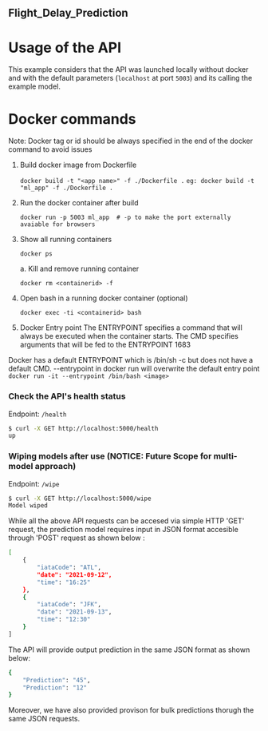 ## Flight_Delay_Prediction

# Usage of the API  

This example considers that the API was launched locally without docker and 
with the default parameters (`localhost` at port `5003`) and its calling 
the example model.

# Docker commands 
Note: Docker tag or id should be always specified in the end of the docker command to avoid issues
1. Build docker image from Dockerfile

    ```docker build -t "<app name>" -f ./Dockerfile .```
    ```eg: docker build -t "ml_app" -f ./Dockerfile .```

2. Run the docker container after build

    ```docker run -p 5003 ml_app  # -p to make the port externally avaiable for browsers```

3. Show all running containers
    
    ```docker ps```

    a. Kill and remove running container
    
     ```docker rm <containerid> -f ```

4. Open bash in a running docker container (optional)

    ```docker exec -ti <containerid> bash```
5. Docker Entry point
The ENTRYPOINT specifies a command that will always be executed when the container starts. The CMD specifies arguments that will be fed to the ENTRYPOINT
1683

Docker has a default ENTRYPOINT which is /bin/sh -c but does not have a default CMD.
--entrypoint in docker run will overwrite the default entry point
    ```docker run -it --entrypoint /bin/bash <image>```


### Check the API's health status

Endpoint: `/health`

```bash
$ curl -X GET http://localhost:5000/health
up
```

### Wiping models after use (NOTICE: Future Scope for multi- model approach)

Endpoint: `/wipe`

```bash
$ curl -X GET http://localhost:5000/wipe
Model wiped
```

While all the above API requests can be accesed via simple HTTP 'GET' request, the prediction model requires input in JSON format accesible through 'POST' request as shown below :

```bash
[
    {
        "iataCode": "ATL",
        "date": "2021-09-12",
        "time": "16:25"
    },
    {
        "iataCode": "JFK",
        "date": "2021-09-13",
        "time": "12:30"
    }
]


```
The API will provide output prediction in the same JSON format as shown below:

```bash
{
    "Prediction": "45",
    "Prediction": "12"
}

```
Moreover, we have also provided provison for bulk predictions thorugh the same JSON requests.
